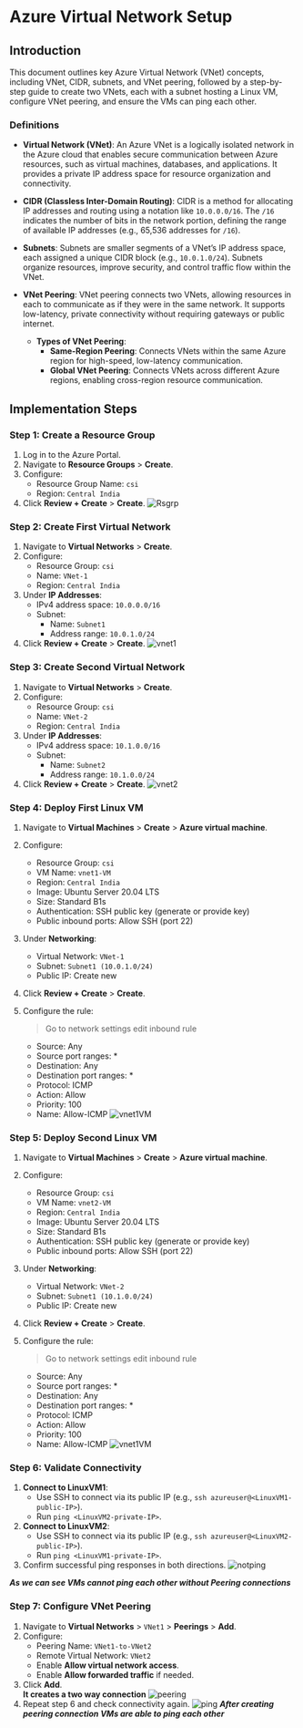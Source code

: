 # Azure Virtual Network Setup

## Introduction
This document outlines key Azure Virtual Network (VNet) concepts, including VNet, CIDR, subnets, and VNet peering, followed by a step-by-step guide to create two VNets, each with a subnet hosting a Linux VM, configure VNet peering, and ensure the VMs can ping each other.

### Definitions
- **Virtual Network (VNet)**: An Azure VNet is a logically isolated network in the Azure cloud that enables secure communication between Azure resources, such as virtual machines, databases, and applications. It provides a private IP address space for resource organization and connectivity.

- **CIDR (Classless Inter-Domain Routing)**: CIDR is a method for allocating IP addresses and routing using a notation like `10.0.0.0/16`. The `/16` indicates the number of bits in the network portion, defining the range of available IP addresses (e.g., 65,536 addresses for `/16`).

- **Subnets**: Subnets are smaller segments of a VNet’s IP address space, each assigned a unique CIDR block (e.g., `10.0.1.0/24`). Subnets organize resources, improve security, and control traffic flow within the VNet.

- **VNet Peering**: VNet peering connects two VNets, allowing resources in each to communicate as if they were in the same network. It supports low-latency, private connectivity without requiring gateways or public internet.
  - **Types of VNet Peering**:
    - **Same-Region Peering**: Connects VNets within the same Azure region for high-speed, low-latency communication.
    - **Global VNet Peering**: Connects VNets across different Azure regions, enabling cross-region resource communication.

## Implementation Steps
### Step 1: Create a Resource Group
1. Log in to the Azure Portal.
2. Navigate to **Resource Groups** > **Create**.
3. Configure:
   - Resource Group Name: `csi`
   - Region: `Central India`
4. Click **Review + Create** > **Create**.
![Rsgrp](img/rsgrp.png)

### Step 2: Create First Virtual Network
1. Navigate to **Virtual Networks** > **Create**.
2. Configure:
   - Resource Group: `csi`
   - Name: `VNet-1`
   - Region: `Central India`
3. Under **IP Addresses**:
   - IPv4 address space: `10.0.0.0/16`
   - Subnet:
     - Name: `Subnet1`
     - Address range: `10.0.1.0/24`
4. Click **Review + Create** > **Create**.
![vnet1](img/vnet1.png)

### Step 3: Create Second Virtual Network
1. Navigate to **Virtual Networks** > **Create**.
2. Configure:
   - Resource Group: `csi`
   - Name: `VNet-2`
   - Region: `Central India`
3. Under **IP Addresses**:
   - IPv4 address space: `10.1.0.0/16`
   - Subnet:
     - Name: `Subnet2`
     - Address range: `10.1.0.0/24`
4. Click **Review + Create** > **Create**.
![vnet2](img/vnet2.png)

### Step 4: Deploy First Linux VM
1. Navigate to **Virtual Machines** > **Create** > **Azure virtual machine**.
2. Configure:
   - Resource Group: `csi`
   - VM Name: `vnet1-VM`
   - Region: `Central India`
   - Image: Ubuntu Server 20.04 LTS
   - Size: Standard B1s
   - Authentication: SSH public key (generate or provide key)
   - Public inbound ports: Allow SSH (port 22)
3. Under **Networking**:
   - Virtual Network: `VNet-1`
   - Subnet: `Subnet1 (10.0.1.0/24)`
   - Public IP: Create new
4. Click **Review + Create** > **Create**.
5. Configure the rule:
   >Go to network settings edit inbound rule

   - Source: Any
   - Source port ranges: *
   - Destination: Any
   - Destination port ranges: *
   - Protocol: ICMP
   - Action: Allow
   - Priority: 100 
   - Name: Allow-ICMP
![vnet1VM](img/vnet1vm.png)

### Step 5: Deploy Second Linux VM
1. Navigate to **Virtual Machines** > **Create** > **Azure virtual machine**.
2. Configure:
   - Resource Group: `csi`
   - VM Name: `vnet2-VM`
   - Region: `Central India`
   - Image: Ubuntu Server 20.04 LTS
   - Size: Standard B1s
   - Authentication: SSH public key (generate or provide key)
   - Public inbound ports: Allow SSH (port 22)
3. Under **Networking**:
   - Virtual Network: `VNet-2`
   - Subnet: `Subnet1 (10.1.0.0/24)`
   - Public IP: Create new
4. Click **Review + Create** > **Create**.
5. Configure the rule:
   >Go to network settings edit inbound rule

   - Source: Any
   - Source port ranges: *
   - Destination: Any
   - Destination port ranges: *
   - Protocol: ICMP
   - Action: Allow
   - Priority: 100 
   - Name: Allow-ICMP
![vnet1VM](img/vnet2vm.png)

### Step 6: Validate Connectivity
1. **Connect to LinuxVM1**:
   - Use SSH to connect via its public IP (e.g., `ssh azureuser@<LinuxVM1-public-IP>`).
   - Run `ping <LinuxVM2-private-IP>`.
2. **Connect to LinuxVM2**:
   - Use SSH to connect via its public IP (e.g., `ssh azureuser@<LinuxVM2-public-IP>`).
   - Run `ping <LinuxVM1-private-IP>`.
3. Confirm successful ping responses in both directions.
![notping](img/notping.png)

***As we can see VMs cannot ping each other without Peering connections***

### Step 7: Configure VNet Peering
1. Navigate to **Virtual Networks** > `VNet1` > **Peerings** > **Add**.
2. Configure:
   - Peering Name: `VNet1-to-VNet2`
   - Remote Virtual Network: `VNet2`
   - Enable **Allow virtual network access**.
   - Enable **Allow forwarded traffic** if needed.
3. Click **Add**.<br>
**It creates a two way connection**
![peering](img/peering.png)
4. Repeat step 6 and check connectivity again.
![ping](img/ping.png)
***After creating peering connection VMs are able to ping each other***